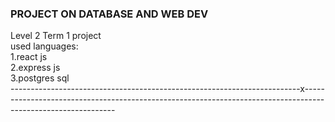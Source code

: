 <h3>PROJECT ON DATABASE AND WEB DEV</h3>
Level 2 Term 1 project<br>
used languages:<br>
1.react js<br>
2.express js<br>
3.postgres sql<br>
------------------------------------------------------------------------x-------------------------------------------------------------------------------------------------------------
